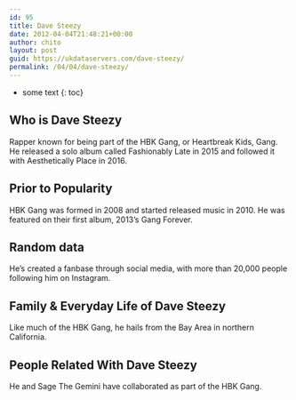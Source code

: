 ```yaml
---
id: 95
title: Dave Steezy
date: 2012-04-04T21:48:21+00:00
author: chito
layout: post
guid: https://ukdataservers.com/dave-steezy/
permalink: /04/04/dave-steezy/
---
```


* some text
{: toc}


## Who is  Dave Steezy
                  
                  
                  
Rapper known for being part of the HBK Gang, or Heartbreak Kids, Gang. He released a solo album called Fashionably Late in 2015 and followed it with Aesthetically Place in 2016.
                  
                
                
                
## Prior to Popularity 
                  
                  
                  
HBK Gang was formed in 2008 and started released music in 2010. He was featured on their first album, 2013&#8217;s Gang Forever.
                  
                
                
                
## Random data 
                  
                  
                  
He&#8217;s created a fanbase through social media, with more than 20,000 people following him on Instagram.
                  
                
                
                
## Family & Everyday Life of Dave Steezy
                  
                  
                  
Like much of the HBK Gang, he hails from the Bay Area in northern California.
                  
                
                
                
## People Related With  Dave Steezy
                  
                  
                  
He and Sage The Gemini have collaborated as part of the HBK Gang.
                  
                
              
            
          
          
          
    
    
  
